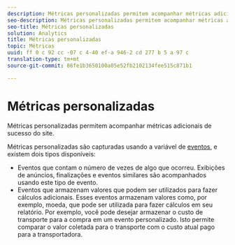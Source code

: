 ```yaml
---
description: Métricas personalizadas permitem acompanhar métricas adicionais de sucesso do site.
seo-description: Métricas personalizadas permitem acompanhar métricas adicionais de sucesso do site.
seo-title: Métricas personalizadas
solution: Analytics
title: Métricas personalizadas
topic: Métricas
uuid: ff 0 c 92 cc -07 c 4-40 ef-a 946-2 cd 277 b 5 a 97 c
translation-type: tm+mt
source-git-commit: 86fe1b3650100a05e52fb2102134fee515c871b1

---
```



# Métricas personalizadas

Métricas personalizadas permitem acompanhar métricas adicionais de sucesso do site.

Métricas personalizadas são capturadas usando a variável de [eventos](https://marketing.adobe.com/resources/help/en_US/sc/implement/?f=events#), e existem dois tipos disponíveis:

* Eventos que contam o número de vezes de algo que ocorreu. Exibições de anúncios, finalizações e eventos similares são acompanhados usando este tipo de evento.
* Eventos que armazenam valores que podem ser utilizados para fazer cálculos adicionais. Esses eventos armazenam valores como, por exemplo, moeda, que pode ser utilizada para fazer cálculos em seu relatório. Por exemplo, você pode desejar armazenar o custo de transporte para a compra em um evento personalizado. Isto permite comparar o valor coletada para o transporte com o custo atual pago para a transportadora.

